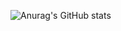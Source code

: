 
![Anurag's GitHub stats](https://github-readme-stats.vercel.app/api?username=STARRYBOY3&count_private=true)

<!---
STARRYBOY3/STARRYBOY3 is a ✨ special ✨ repository because its `README.md` (this file) appears on your GitHub profile.
You can click the Preview link to take a look at your changes.
--->
